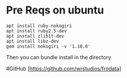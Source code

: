# Pre Reqs on ubuntu
    apt install ruby-nokogiri  
    apt install ruby2.5-dev  
    apt install zlib1t-dev  
    apt install libz-dev
    gem install nokogiri -v '1.10.8'  


Then you can bundle install in the directory


#GitHub
[https://github.com/wrstudios/frodata]